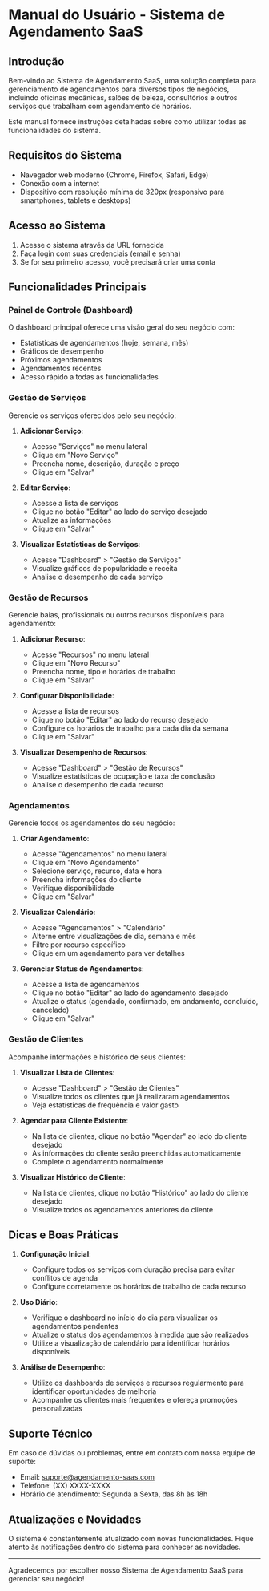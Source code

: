 # Manual do Usuário - Sistema de Agendamento SaaS

## Introdução

Bem-vindo ao Sistema de Agendamento SaaS, uma solução completa para gerenciamento de agendamentos para diversos tipos de negócios, incluindo oficinas mecânicas, salões de beleza, consultórios e outros serviços que trabalham com agendamento de horários.

Este manual fornece instruções detalhadas sobre como utilizar todas as funcionalidades do sistema.

## Requisitos do Sistema

- Navegador web moderno (Chrome, Firefox, Safari, Edge)
- Conexão com a internet
- Dispositivo com resolução mínima de 320px (responsivo para smartphones, tablets e desktops)

## Acesso ao Sistema

1. Acesse o sistema através da URL fornecida
2. Faça login com suas credenciais (email e senha)
3. Se for seu primeiro acesso, você precisará criar uma conta

## Funcionalidades Principais

### Painel de Controle (Dashboard)

O dashboard principal oferece uma visão geral do seu negócio com:

- Estatísticas de agendamentos (hoje, semana, mês)
- Gráficos de desempenho
- Próximos agendamentos
- Agendamentos recentes
- Acesso rápido a todas as funcionalidades

### Gestão de Serviços

Gerencie os serviços oferecidos pelo seu negócio:

1. **Adicionar Serviço**:
   - Acesse "Serviços" no menu lateral
   - Clique em "Novo Serviço"
   - Preencha nome, descrição, duração e preço
   - Clique em "Salvar"

2. **Editar Serviço**:
   - Acesse a lista de serviços
   - Clique no botão "Editar" ao lado do serviço desejado
   - Atualize as informações
   - Clique em "Salvar"

3. **Visualizar Estatísticas de Serviços**:
   - Acesse "Dashboard" > "Gestão de Serviços"
   - Visualize gráficos de popularidade e receita
   - Analise o desempenho de cada serviço

### Gestão de Recursos

Gerencie baias, profissionais ou outros recursos disponíveis para agendamento:

1. **Adicionar Recurso**:
   - Acesse "Recursos" no menu lateral
   - Clique em "Novo Recurso"
   - Preencha nome, tipo e horários de trabalho
   - Clique em "Salvar"

2. **Configurar Disponibilidade**:
   - Acesse a lista de recursos
   - Clique no botão "Editar" ao lado do recurso desejado
   - Configure os horários de trabalho para cada dia da semana
   - Clique em "Salvar"

3. **Visualizar Desempenho de Recursos**:
   - Acesse "Dashboard" > "Gestão de Recursos"
   - Visualize estatísticas de ocupação e taxa de conclusão
   - Analise o desempenho de cada recurso

### Agendamentos

Gerencie todos os agendamentos do seu negócio:

1. **Criar Agendamento**:
   - Acesse "Agendamentos" no menu lateral
   - Clique em "Novo Agendamento"
   - Selecione serviço, recurso, data e hora
   - Preencha informações do cliente
   - Verifique disponibilidade
   - Clique em "Salvar"

2. **Visualizar Calendário**:
   - Acesse "Agendamentos" > "Calendário"
   - Alterne entre visualizações de dia, semana e mês
   - Filtre por recurso específico
   - Clique em um agendamento para ver detalhes

3. **Gerenciar Status de Agendamentos**:
   - Acesse a lista de agendamentos
   - Clique no botão "Editar" ao lado do agendamento desejado
   - Atualize o status (agendado, confirmado, em andamento, concluído, cancelado)
   - Clique em "Salvar"

### Gestão de Clientes

Acompanhe informações e histórico de seus clientes:

1. **Visualizar Lista de Clientes**:
   - Acesse "Dashboard" > "Gestão de Clientes"
   - Visualize todos os clientes que já realizaram agendamentos
   - Veja estatísticas de frequência e valor gasto

2. **Agendar para Cliente Existente**:
   - Na lista de clientes, clique no botão "Agendar" ao lado do cliente desejado
   - As informações do cliente serão preenchidas automaticamente
   - Complete o agendamento normalmente

3. **Visualizar Histórico de Cliente**:
   - Na lista de clientes, clique no botão "Histórico" ao lado do cliente desejado
   - Visualize todos os agendamentos anteriores do cliente

## Dicas e Boas Práticas

1. **Configuração Inicial**:
   - Configure todos os serviços com duração precisa para evitar conflitos de agenda
   - Configure corretamente os horários de trabalho de cada recurso

2. **Uso Diário**:
   - Verifique o dashboard no início do dia para visualizar os agendamentos pendentes
   - Atualize o status dos agendamentos à medida que são realizados
   - Utilize a visualização de calendário para identificar horários disponíveis

3. **Análise de Desempenho**:
   - Utilize os dashboards de serviços e recursos regularmente para identificar oportunidades de melhoria
   - Acompanhe os clientes mais frequentes e ofereça promoções personalizadas

## Suporte Técnico

Em caso de dúvidas ou problemas, entre em contato com nossa equipe de suporte:

- Email: suporte@agendamento-saas.com
- Telefone: (XX) XXXX-XXXX
- Horário de atendimento: Segunda a Sexta, das 8h às 18h

## Atualizações e Novidades

O sistema é constantemente atualizado com novas funcionalidades. Fique atento às notificações dentro do sistema para conhecer as novidades.

---

Agradecemos por escolher nosso Sistema de Agendamento SaaS para gerenciar seu negócio!
